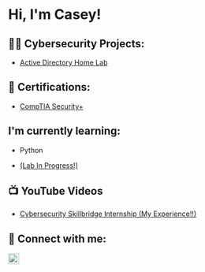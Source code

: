 <h1>Hi, I'm Casey! </h1>

<h2>👨‍💻 Cybersecurity Projects:</h2>

  - [Active Directory Home Lab](https://github.com/CaseyDoesCyber/LABURL)

<h2>📝 Certifications:</h2>
  
- [CompTIA Security+](https://www.credly.com/go/ovKeZRCWOhphcQKkVKU47w)

<h2>I'm currently learning:</h2>

  - Python
  
  - [(Lab In Progress!)](https://github.com/CaseyDoesCyber/LABURL)

<h2>📺 YouTube Videos</h2>

- [Cybersecurity Skillbridge Internship (My Experience!!)](https:www.youtube.com/watch?v=kUy-F0ab3hM&t=64s)

<h2> 🤳 Connect with me:</h2>

[<img align="left" alt="JoshMadakor | LinkedIn" width="22px" src="https://cdn.jsdelivr.net/npm/simple-icons@v3/icons/linkedin.svg" />][linkedin]

[linkedin]: https://www.linkedin.com/in/casey-campbell-664772223

<!--
**joshmadakor1/joshmadakor1** is a ✨ _special_ ✨ repository because its `README.md` (this file) appears on your GitHub profile.

Here are some ideas to get you started:

- 🔭 I’m currently working on ...
- 🌱 I’m currently learning ...
- 👯 I’m looking to collaborate on ...
- 🤔 I’m looking for help with ...
- 💬 Ask me about ...
- 📫 How to reach me: ...
- 😄 Pronouns: ...
- ⚡ Fun fact: ...
-->
